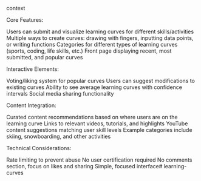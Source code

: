 context 

Core Features:

Users can submit and visualize learning curves for different skills/activities
Multiple ways to create curves: drawing with fingers, inputting data points, or writing functions
Categories for different types of learning curves (sports, coding, life skills, etc.)
Front page displaying recent, most submitted, and popular curves

Interactive Elements:

Voting/liking system for popular curves
Users can suggest modifications to existing curves
Ability to see average learning curves with confidence intervals
Social media sharing functionality

Content Integration:

Curated content recommendations based on where users are on the learning curve
Links to relevant videos, tutorials, and highlights
YouTube content suggestions matching user skill levels
Example categories include skiing, snowboarding, and other activities

Technical Considerations:

Rate limiting to prevent abuse
No user certification required
No comments section, focus on likes and sharing
Simple, focused interface# learning-curves
